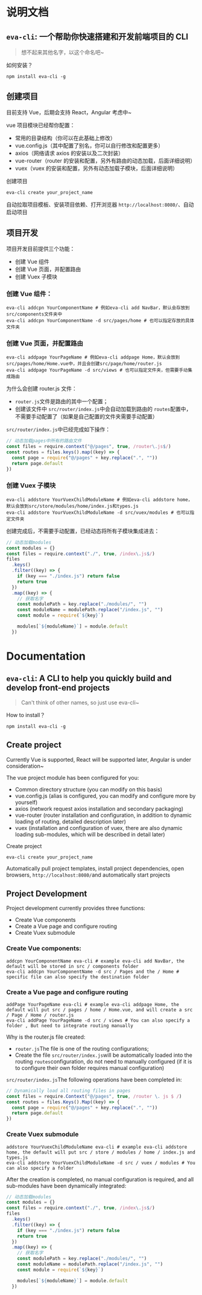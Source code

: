 # 说明文档

## `eva-cli`: 一个帮助你快速搭建和开发前端项目的 CLI

> 想不起来其他名字，以这个命名吧~

如何安装？

```shell
npm install eva-cli -g
```

## 创建项目

目前支持 Vue，后期会支持 React，Angular 考虑中~

vue 项目模块已经帮你配置：

- 常用的目录结构（你可以在此基础上修改）
- vue.config.js（其中配置了别名，你可以自行修改和配置更多）
- axios（网络请求 axios 的安装以及二次封装）
- vue-router（router 的安装和配置，另外有路由的动态加载，后面详细说明）
- vuex（vuex 的安装和配置，另外有动态加载子模块，后面详细说明）

创建项目

```shell
eva-cli create your_project_name
```

自动拉取项目模板、安装项目依赖、打开浏览器 `http://localhost:8080/`、自动启动项目

## 项目开发

项目开发目前提供三个功能：

- 创建 Vue 组件
- 创建 Vue 页面，并配置路由
- 创建 Vuex 子模块

### 创建 Vue 组件：

```shell
eva-cli addcpn YourComponentName # 例如eva-cli add NavBar，默认会存放到src/components文件夹中
eva-cli addcpn YourComponentName -d src/pages/home # 也可以指定存放的具体文件夹
```

### 创建 Vue 页面，并配置路由

```shell
eva-cli addpage YourPageName # 例如eva-cli addpage Home，默认会放到src/pages/home/Home.vue中，并且会创建src/page/home/router.js
eva-cli addpage YourPageName -d src/views # 也可以指定文件夹，但需要手动集成路由
```

为什么会创建 router.js 文件：

- `router.js`文件是路由的其中一个配置；
- 创建该文件中 `src/router/index.js`中会自动加载到路由的 `routes`配置中，不需要手动配置了（如果是自己配置的文件夹需要手动配置）

`src/router/index.js`中已经完成如下操作：

```js
// 动态加载pages中所有的路由文件
const files = require.context("@/pages", true, /router\.js$/)
const routes = files.keys().map((key) => {
  const page = require("@/pages" + key.replace(".", ""))
  return page.default
})
```

### 创建 Vuex 子模块

```shell
eva-cli addstore YourVuexChildModuleName # 例如eva-cli addstore home，默认会放到src/store/modules/home/index.js和types.js
eva-cli addstore YourVuexChildModuleName -d src/vuex/modules # 也可以指定文件夹
```

创建完成后，不需要手动配置，已经动态将所有子模块集成进去：

```js
// 动态加载modules
const modules = {}
const files = require.context("./", true, /index\.js$/)
files
  .keys()
  .filter((key) => {
    if (key === "./index.js") return false
    return true
  })
  .map((key) => {
    // 获取名字
    const modulePath = key.replace("./modules/", "")
    const moduleName = modulePath.replace("/index.js", "")
    const module = require(`${key}`)

    modules[`${moduleName}`] = module.default
  })
```

# Documentation

## `eva-cli`: A CLI to help you quickly build and develop front-end projects

> Can't think of other names, so just use eva-cli~

How to install？

```shell
npm install eva-cli -g
```

## Create project

Currently Vue is supported, React will be supported later, Angular is under consideration~

The vue project module has been configured for you:

- Common directory structure (you can modify on this basis)
- vue.config.js (alias is configured, you can modify and configure more by yourself)
- axios (network request axios installation and secondary packaging)
- vue-router (router installation and configuration, in addition to dynamic loading of routing, detailed description later)
- vuex (installation and configuration of vuex, there are also dynamic loading sub-modules, which will be described in detail later)

Create project

```shell
eva-cli create your_project_name
```

Automatically pull project templates, install project dependencies, open browsers, `http://localhost:8080/`and automatically start projects

## Project Development

Project development currently provides three functions:

- Create Vue components
- Create a Vue page and configure routing
- Create Vuex submodule

### Create Vue components:

```shell
addcpn YourComponentName eva-cli # example eva-cli add NavBar, the default will be stored in src / components folder
eva-cli addcpn YourComponentName -d src / Pages and the / Home # specific file can also specify the destination folder
```

### Create a Vue page and configure routing

```shell
addPage YourPageName eva-cli # example eva-cli addpage Home, the default will put src / pages / home / Home.vue, and will create a src / Page / Home / router.js
eva-cli addPage YourPageName -d src / views # You can also specify a folder , But need to integrate routing manually
```

Why is the router.js file created:

- `router.js`The file is one of the routing configurations;
- Create the file `src/router/index.js`will be automatically loaded into the routing `routes`configuration, do not need to manually configured (if it is to configure their own folder requires manual configuration)

`src/router/index.js`The following operations have been completed in:

```js
// Dynamically load all routing files in pages
const files = require.Context("@/pages", true, /router \. js $ /)
const routes = files.Keys().Map((key) => {
  const page = require("@/pages" + key.replace(".", ""))
  return page.default
})
```

### Create Vuex submodule

```shell
addstore YourVuexChildModuleName eva-cli # example eva-cli addstore home, the default will put src / store / modules / home / index.js and types.js
eva-cli addstore YourVuexChildModuleName -d src / vuex / modules # You can also specify a folder
```

After the creation is completed, no manual configuration is required, and all sub-modules have been dynamically integrated:

```js
// 动态加载modules
const modules = {}
const files = require.context("./", true, /index\.js$/)
files
  .keys()
  .filter((key) => {
    if (key === "./index.js") return false
    return true
  })
  .map((key) => {
    // 获取名字
    const modulePath = key.replace("./modules/", "")
    const moduleName = modulePath.replace("/index.js", "")
    const module = require(`${key}`)

    modules[`${moduleName}`] = module.default
  })
```
